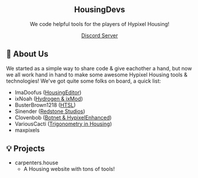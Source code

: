 <div align="center">
    <h2>HousingDevs</h2>
    <p>We code helpful tools for the players of Hypixel Housing!</p>
    <a href="https://discord.gg/qGD2ZV5cFa">Discord Server</a>
</div>

## 🔮 About Us
We started as a simple way to share code & give eachother a hand, but now we all work hand in hand to make some awesome Hypixel Housing tools & technologies!
We've got quite some folks on board, a quick list:

* ImaDoofus ([HousingEditor](https://github.com/imadoofus/housingeditor))
* ixNoah ([Hydrogen & ixMod](https://github.com/noahthenerd/))
* BusterBrown1218 ([HTSL](https://github.com/busterbrown1218/htsl))
* Sinender ([Redstone Studios](https://github.com/redstone-development))
* Clovenbob ([Botnet & HypixelEnhanced](https://github.com/Clovenbob/botnet))
* VariousCacti ([Trigonometry in Housing](https://pastebin.com/u/Variouscacti))
* maxpixels

## 💡 Projects
* carpenters.house
  * A Housing website with tons of tools!
